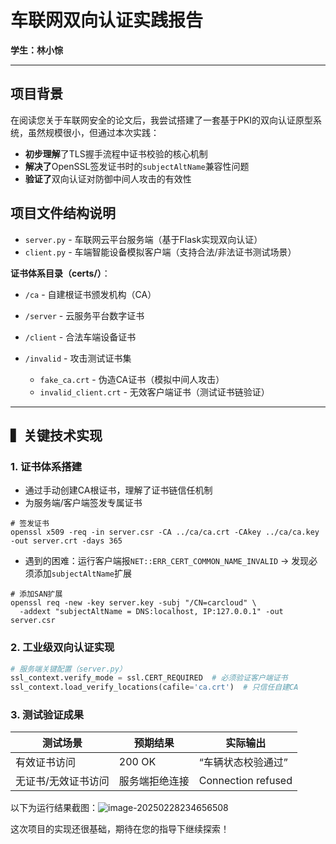 # 车联网双向认证实践报告  
**学生：林小悰**   

---

##   项目背景  

在阅读您关于车联网安全的论文后，我尝试搭建了一套基于PKI的双向认证原型系统，虽然规模很小，但通过本次实践：  

- **初步理解**了TLS握手流程中证书校验的核心机制
- **解决了**OpenSSL签发证书时的`subjectAltName`兼容性问题 
- **验证了**双向认证对防御中间人攻击的有效性 

## 项目文件结构说明

- `server.py` - 车联网云平台服务端（基于Flask实现双向认证）
- `client.py` - 车端智能设备模拟客户端（支持合法/非法证书测试场景）

**证书体系目录（certs/）**：
- `/ca` - 自建根证书颁发机构（CA）

  
- `/server` - 云服务平台数字证书


- `/client` - 合法车端设备证书


- `/invalid` - 攻击测试证书集
  - `fake_ca.crt` - 伪造CA证书（模拟中间人攻击）
  - `invalid_client.crt` - 无效客户端证书（测试证书链验证）
---

## ▍关键技术实现    

### 1. 证书体系搭建 
- 通过手动创建CA根证书，理解了证书链信任机制
- 为服务端/客户端签发专属证书  

```
# 签发证书
openssl x509 -req -in server.csr -CA ../ca/ca.crt -CAkey ../ca/ca.key -out server.crt -days 365
```

- 遇到的困难：运行客户端报`NET::ERR_CERT_COMMON_NAME_INVALID` → 发现必须添加`subjectAltName`扩展

```
# 添加SAN扩展
openssl req -new -key server.key -subj "/CN=carcloud" \
  -addext "subjectAltName = DNS:localhost, IP:127.0.0.1" -out server.csr
```

  

### 2. 工业级双向认证实现  
```python  
# 服务端关键配置（server.py）  
ssl_context.verify_mode = ssl.CERT_REQUIRED  # 必须验证客户端证书  
ssl_context.load_verify_locations(cafile='ca.crt')  # 只信任自建CA
```

### 3. 测试验证成果

| 测试场景            | 预期结果       | 实际输出           |
| ------------------- | -------------- | ------------------ |
| 有效证书访问        | 200 OK         | “车辆状态校验通过” |
| 无证书/无效证书访问 | 服务端拒绝连接 | Connection refused |

以下为运行结果截图：![image-20250228234656508](C:\Users\Takumi\AppData\Roaming\Typora\typora-user-images\image-20250228234656508.png)

这次项目的实现还很基础，期待在您的指导下继续探索！

